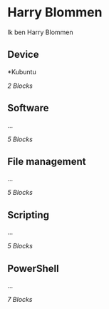 # Harry Blommen
Ik ben Harry Blommen 

## Device
*Kubuntu

_2 Blocks_

## Software
...

_5 Blocks_

## File management
...

_5 Blocks_

## Scripting
...

_5 Blocks_

## PowerShell
...

_7 Blocks_